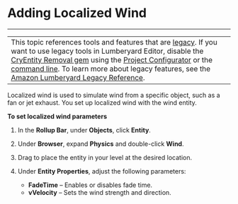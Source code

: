 # Adding Localized Wind<a name="weather-wind-local"></a>


****  

|  | 
| --- |
| This topic references tools and features that are [legacy](https://docs.aws.amazon.com/lumberyard/latest/userguide/ly-glos-chap.html#legacy)\. If you want to use legacy tools in Lumberyard Editor, disable the [CryEntity Removal gem](https://docs.aws.amazon.com/lumberyard/latest/userguide/gems-system-cryentity-removal-gem.html) using the [Project Configurator](https://docs.aws.amazon.com/lumberyard/latest/userguide/configurator-intro.html) or the [command line](https://docs.aws.amazon.com/lumberyard/latest/userguide/lmbr-exe.html)\. To learn more about legacy features, see the [Amazon Lumberyard Legacy Reference](https://docs.aws.amazon.com/lumberyard/latest/legacyreference/)\. | 

Localized wind is used to simulate wind from a specific object, such as a fan or jet exhaust\. You set up localized wind with the wind entity\.

**To set localized wind parameters**

1. In the **Rollup Bar**, under **Objects**, click **Entity**\.

1. Under **Browser**, expand **Physics** and double\-click **Wind**\.

1. Drag to place the entity in your level at the desired location\.

1. Under **Entity Properties**, adjust the following parameters:
   + **FadeTime** – Enables or disables fade time\.
   + **vVelocity** – Sets the wind strength and direction\. 